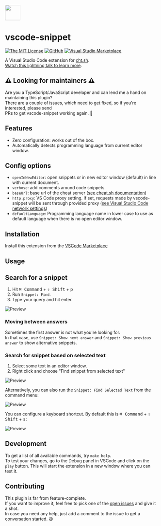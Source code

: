 <img width="50" src="https://raw.githubusercontent.com/mre/vscode-snippet/master/contrib/icon.png">

# vscode-snippet

[![The MIT License](https://img.shields.io/badge/license-MIT-orange.svg?style=flat-square)](http://opensource.org/licenses/MIT)
[![GitHub](https://img.shields.io/github/release/mre/vscode-snippet.svg?style=flat-square)](https://github.com/mre/vscode-snippet/releases)
[![Visual Studio Marketplace](https://vsmarketplacebadge.apphb.com/installs/vscode-snippet.Snippet.svg?style=flat-square)](https://marketplace.visualstudio.com/items?itemName=vscode-snippet.Snippet)

A Visual Studio Code extension for [cht.sh](https://cht.sh/).  
[Watch this lightning talk to learn more](https://www.youtube.com/watch?v=edGVRJf6uvg).


## ⚠️ Looking for maintainers ⚠️

Are you a TypeScript/JavaScript developer and can lend me a hand on maintaining this plugin?  
There are a couple of issues, which need to get fixed, so if you're interested, please send  
PRs to get vscode-snippet working again. 🙏

## Features

* Zero configuration: works out of the box.
* Automatically detects programming language from current editor window.

## Config options

* `openInNewEditor`: open snippets or in new editor window (default) in line with current document.
* `verbose`: add comments around code snippets.
* `baseUrl`: base url of the cheat server ([see cheat.sh documentation](https://github.com/chubin/cheat.sh/issues/98#issuecomment-412472258))
* `http.proxy`: VS Code proxy setting. If set, requests made by vscode-snippet will be sent through provided proxy ([see Visual Studio Code network settings](https://code.visualstudio.com/docs/setup/network))
* `defaultLanguage`: Programming language name in lower case to use as default language when there is no open editor window.

## Installation

Install this extension from the [VSCode
Marketplace](https://marketplace.visualstudio.com/items?itemName=vscode-snippet.Snippet)

## Usage

## Search for a snippet

1. Hit <kbd>⌘ Command</kbd> + <kbd>⇧ Shift</kbd> + <kbd>p</kbd>
2. Run `Snippet: Find`.
3. Type your query and hit enter.

![Preview](https://raw.githubusercontent.com/mre/vscode-snippet/master/contrib/find.gif)

### Moving between answers

Sometimes the first answer is not what you're looking for.  
In that case, use `Snippet: Show next answer` and `Snippet: Show previous answer` to show alternative snippets.

### Search for snippet based on selected text 

1. Select some text in an editor window.
2. Right click and choose "Find snippet from selected text"

![Preview](https://raw.githubusercontent.com/mre/vscode-snippet/master/contrib/findSelectedMenu.gif)

Alternatively, you can also run the `Snippet: Find Selected Text` from the
command menu:

![Preview](https://raw.githubusercontent.com/mre/vscode-snippet/master/contrib/findSelected.gif)

You can configure a keyboard shortcut. By default this is <kbd>⌘ Command</kbd> + <kbd>⇧ Shift</kbd> + <kbd>s</kbd>:

![Preview](https://raw.githubusercontent.com/mre/vscode-snippet/master/contrib/findSelectedShortcut.gif)

## Development

To get a list of all available commands, try `make help`.  
To test your changes, go to the Debug panel in VSCode and click on the `play` button. This will start the extension in a new window where you can test it.

## Contributing

This plugin is far from feature-complete.  
If you want to improve it, feel free to pick one of the [open issues](https://github.com/mre/vscode-snippet/issues) and give it a shot.  
In case you need any help, just add a comment to the issue to get a conversation started. :smiley:
